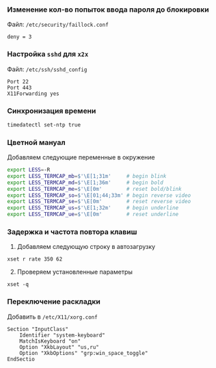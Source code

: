 ### Изменение кол-во попыток ввода пароля до блокировки

Файл: `/etc/security/faillock.conf`

~~~~
deny = 3
~~~~

### Настройка `sshd` для `x2x`

Файл: `/etc/ssh/sshd_config`

~~~~
Port 22
Port 443
X11Forwarding yes
~~~~

### Синхронизация времени

~~~~bash
timedatectl set-ntp true
~~~~

### Цветной мануал

Добавляем следующие переменные в окружение

~~~~bash
export LESS=-R
export LESS_TERMCAP_mb=$'\E[1;31m'     # begin blink
export LESS_TERMCAP_md=$'\E[1;36m'     # begin bold
export LESS_TERMCAP_me=$'\E[0m'        # reset bold/blink
export LESS_TERMCAP_so=$'\E[01;44;33m' # begin reverse video
export LESS_TERMCAP_se=$'\E[0m'        # reset reverse video
export LESS_TERMCAP_us=$'\E[1;32m'     # begin underline
export LESS_TERMCAP_ue=$'\E[0m'        # reset underline
~~~~

### Задержка и частота повтора клавиш

1. Добавляем следующую строку в автозагрузку
~~~~
xset r rate 350 62
~~~~

2. Проверяем установленные параметры
~~~~
xset -q
~~~~

### Переключение раскладки

Добавить в `/etc/X11/xorg.conf`

~~~~
Section "InputClass"
    Identifier "system-keyboard"
    MatchIsKeyboard "on"
    Option "XkbLayout" "us,ru"
    Option "XkbOptions" "grp:win_space_toggle"
EndSectio